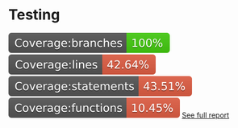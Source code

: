 
# Testing

![](./coverage/badge-branches.svg)
![](./coverage/badge-lines.svg)
![](./coverage/badge-statements.svg)
![](./coverage/badge-functions.svg)
[See full report](https://htmlpreview.github.io/?https://github.com/BrenMurrell/vinylbase/blob/master/coverage/coverage-final.json)

# 
